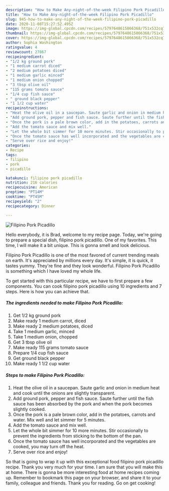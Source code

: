 ```yaml
---
description: "How to Make Any-night-of-the-week Filipino Pork Picadillo"
title: "How to Make Any-night-of-the-week Filipino Pork Picadillo"
slug: 945-how-to-make-any-night-of-the-week-filipino-pork-picadillo
date: 2020-11-08T15:27:52.495Z
image: https://img-global.cpcdn.com/recipes/5797648615866368/751x532cq70/filipino-pork-picadillo-recipe-main-photo.jpg
thumbnail: https://img-global.cpcdn.com/recipes/5797648615866368/751x532cq70/filipino-pork-picadillo-recipe-main-photo.jpg
cover: https://img-global.cpcdn.com/recipes/5797648615866368/751x532cq70/filipino-pork-picadillo-recipe-main-photo.jpg
author: Sophia Washington
ratingvalue: 4
reviewcount: 27867
recipeingredient:
- "1/2 kg ground pork"
- "1 medium carrot diced"
- "2 medium potatoes diced"
- "1 medium garlic minced"
- "1 medium onion chopped"
- "3 tbsp olive oil"
- "115 grams tomato sauce"
- "1/4 cup fish sauce"
- " ground black pepper"
- "1 1/2 cup water"
recipeinstructions:
- "Heat the olive oil in a saucepan. Saute garlic and onion in medium heat and cook until the onions are slightly transparent."
- "Add ground pork, pepper and fish sauce. Saute further until the fish sauce has been absorbed by the pork and when the pork becomes slightly cooked."
- "Once the pork is a pale brown color, add in the potatoes, carrots and water. Mix well and let simmer for 5 minutes."
- "Add the tomato sauce and mix well."
- "Let the whole bit simmer for 10 more minutes. Stir occasionally to prevent the ingredients from sticking to the bottom of the pan."
- "Once the tomato sauce has well incorporated and the vegetables are cooked, you may turn off the heat."
- "Serve over rice and enjoy!"
categories:
- Recipe
tags:
- filipino
- pork
- picadillo

katakunci: filipino pork picadillo 
nutrition: 216 calories
recipecuisine: American
preptime: "PT14M"
cooktime: "PT45M"
recipeyield: "2"
recipecategory: Dinner

---
```



![Filipino Pork Picadillo](https://img-global.cpcdn.com/recipes/5797648615866368/751x532cq70/filipino-pork-picadillo-recipe-main-photo.jpg)

Hello everybody, it is Brad, welcome to my recipe page. Today, we're going to prepare a special dish, filipino pork picadillo. One of my favorites. This time, I will make it a bit unique. This is gonna smell and look delicious.



Filipino Pork Picadillo is one of the most favored of current trending meals on earth. It's appreciated by millions every day. It's simple, it is quick, it tastes yummy. They're fine and they look wonderful. Filipino Pork Picadillo is something which I have loved my whole life.


To get started with this particular recipe, we have to first prepare a few components. You can cook filipino pork picadillo using 10 ingredients and 7 steps. Here is how you can achieve that.

<!--inarticleads1-->

##### The ingredients needed to make Filipino Pork Picadillo:

1. Get 1/2 kg ground pork
1. Make ready 1 medium carrot, diced
1. Make ready 2 medium potatoes, diced
1. Take 1 medium garlic, minced
1. Take 1 medium onion, chopped
1. Get 3 tbsp olive oil
1. Make ready 115 grams tomato sauce
1. Prepare 1/4 cup fish sauce
1. Get  ground black pepper
1. Make ready 1 1/2 cup water




<!--inarticleads2-->

##### Steps to make Filipino Pork Picadillo:

1. Heat the olive oil in a saucepan. Saute garlic and onion in medium heat and cook until the onions are slightly transparent.
1. Add ground pork, pepper and fish sauce. Saute further until the fish sauce has been absorbed by the pork and when the pork becomes slightly cooked.
1. Once the pork is a pale brown color, add in the potatoes, carrots and water. Mix well and let simmer for 5 minutes.
1. Add the tomato sauce and mix well.
1. Let the whole bit simmer for 10 more minutes. Stir occasionally to prevent the ingredients from sticking to the bottom of the pan.
1. Once the tomato sauce has well incorporated and the vegetables are cooked, you may turn off the heat.
1. Serve over rice and enjoy!




So that is going to wrap it up with this exceptional food filipino pork picadillo recipe. Thank you very much for your time. I am sure that you will make this at home. There is gonna be more interesting food at home recipes coming up. Remember to bookmark this page on your browser, and share it to your family, colleague and friends. Thank you for reading. Go on get cooking!
